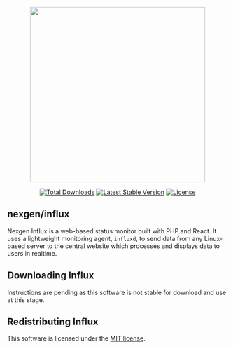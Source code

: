 <p align="center"><a href="https://laravel.com" target="_blank"><img src="https://avatars.githubusercontent.com/u/185819197" width="400"></img></p>

<p align="center">
<a href="https://packagist.org/packages/nexgenlabs/influx"><img src="https://img.shields.io/packagist/dt/nexgenlabs/influx" alt="Total Downloads"></a>
<a href="https://packagist.org/packages/nexgenlabs/influx"><img src="https://img.shields.io/packagist/v/nexgenlabs/influx" alt="Latest Stable Version"></a>
<a href="https://packagist.org/packages/nexgenlabs/influx"><img src="https://img.shields.io/packagist/l/nexgenlabs/influx" alt="License"></a>
</p>

## nexgen/influx
Nexgen Influx is a web-based status monitor built with PHP and React. It uses a lightweight monitoring agent, `influxd`, to
send data from any Linux-based server to the central website which processes and displays data to users in realtime.

## Downloading Influx
Instructions are pending as this software is not stable for download and use at this stage.

## Redistributing Influx
This software is licensed under the [MIT license](https://opensource.org/license/mit).
